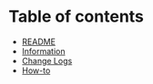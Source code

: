 # Table of contents

* [README](README.md)
* [Information](information.md)
* [Change Logs](change-logs.md)
* [How-to](how-to.md)

